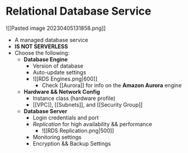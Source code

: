 # Relational Database Service
![[Pasted image 20230405131858.png]]
- A managed database service
- **IS NOT SERVERLESS**
- Choose the following:
	- **Database Engine**
		- Version of database
		- Auto-update settings
		- ![[RDS Engines.png|600]]
			- Check [[Aurora]] for info on the **Amazon Aurora** engine
	- **Hardware && Network Config**
		- Instance class (hardware profile)
		- [[VPC]], [[Subnets]], and  [[Security Group]]
	- **Database Server**
		- Login credentials and port
		- *Replication* for high availability && performance
			- ![[RDS Replication.png|500]]
		- Monitoring settings
		- Encryption && Backup Settings

